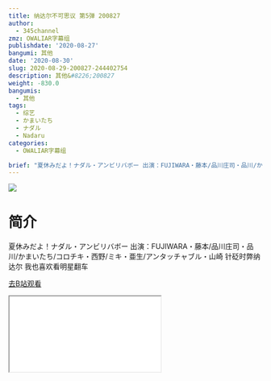 ```yaml
---
title: 纳达尔不可思议 第5弹 200827
author:
  - 345channel
zmz: OWALIAR字幕组
publishdate: '2020-08-27'
bangumi: 其他
date: '2020-08-30'
slug: 2020-08-29-200827-244402754
description: 其他&#8226;200827
weight: -830.0
bangumis:
  - 其他
tags:
  - 综艺
  - かまいたち
  - ナダル
  - Nadaru
categories:
  - OWALIAR字幕组

brief: "夏休みだよ！ナダル・アンビリバボー 出演：FUJIWARA・藤本/品川庄司・品川/かまいたち/コロチキ・西野/ミキ・亜生/アンタッチャブル・山崎 针砭时弊纳达尔 我也喜欢看明星翻车"
---
```

![](https://raw.githubusercontent.com/tcgriffith/owaraisite/master/static/tmpimg/d9acc6c978805a0ec2250425d5aa5c6e00ca8634.jpg.480.jpg)
# 简介  
夏休みだよ！ナダル・アンビリバボー
出演：FUJIWARA・藤本/品川庄司・品川/かまいたち/コロチキ・西野/ミキ・亜生/アンタッチャブル・山崎
针砭时弊纳达尔 我也喜欢看明星翻车  

[去B站观看](https://www.bilibili.com/video/av244402754/)
<div class ="resp-container"><iframe class="testiframe" src="//player.bilibili.com/player.html?aid=244402754"", scrolling="no", allowfullscreen="true" > </iframe></div> 
